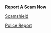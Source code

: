 **Report A Scam Now**


[Scamshield](https://www.scamshield.org.sg/report/)

[Police Report](https://eservices.police.gov.sg/content/policehubhome/homepage/police-report.html)
